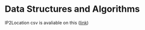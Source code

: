 # Data Structures and Algorithms



IP2Location csv is avaliable on this ([link](https://drive.google.com/file/d/13nxEb4JwLauwwV-3-oawCp4JIpgFy_0h/view)) 






